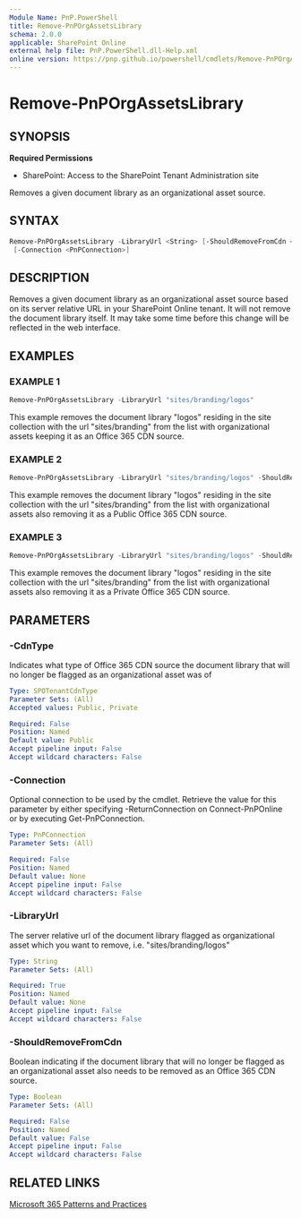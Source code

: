 ```yaml
---
Module Name: PnP.PowerShell
title: Remove-PnPOrgAssetsLibrary
schema: 2.0.0
applicable: SharePoint Online
external help file: PnP.PowerShell.dll-Help.xml
online version: https://pnp.github.io/powershell/cmdlets/Remove-PnPOrgAssetsLibrary.html
---
```

 
# Remove-PnPOrgAssetsLibrary

## SYNOPSIS

**Required Permissions**

* SharePoint: Access to the SharePoint Tenant Administration site

Removes a given document library as an organizational asset source.

## SYNTAX

```powershell
Remove-PnPOrgAssetsLibrary -LibraryUrl <String> [-ShouldRemoveFromCdn <Boolean>] [-CdnType <SPOTenantCdnType>]
 [-Connection <PnPConnection>]
```

## DESCRIPTION
Removes a given document library as an organizational asset source based on its server relative URL in your SharePoint Online tenant. It will not remove the document library itself. It may take some time before this change will be reflected in the web interface.

## EXAMPLES

### EXAMPLE 1
```powershell
Remove-PnPOrgAssetsLibrary -LibraryUrl "sites/branding/logos"
```

This example removes the document library "logos" residing in the site collection with the url "sites/branding" from the list with organizational assets keeping it as an Office 365 CDN source.

### EXAMPLE 2
```powershell
Remove-PnPOrgAssetsLibrary -LibraryUrl "sites/branding/logos" -ShouldRemoveFromCdn $true
```

This example removes the document library "logos" residing in the site collection with the url "sites/branding" from the list with organizational assets also removing it as a Public Office 365 CDN source.

### EXAMPLE 3
```powershell
Remove-PnPOrgAssetsLibrary -LibraryUrl "sites/branding/logos" -ShouldRemoveFromCdn $true -CdnType Private
```

This example removes the document library "logos" residing in the site collection with the url "sites/branding" from the list with organizational assets also removing it as a Private Office 365 CDN source.

## PARAMETERS

### -CdnType
Indicates what type of Office 365 CDN source the document library that will no longer be flagged as an organizational asset was of

```yaml
Type: SPOTenantCdnType
Parameter Sets: (All)
Accepted values: Public, Private

Required: False
Position: Named
Default value: Public
Accept pipeline input: False
Accept wildcard characters: False
```

### -Connection
Optional connection to be used by the cmdlet. Retrieve the value for this parameter by either specifying -ReturnConnection on Connect-PnPOnline or by executing Get-PnPConnection.

```yaml
Type: PnPConnection
Parameter Sets: (All)

Required: False
Position: Named
Default value: None
Accept pipeline input: False
Accept wildcard characters: False
```

### -LibraryUrl
The server relative url of the document library flagged as organizational asset which you want to remove, i.e. "sites/branding/logos"

```yaml
Type: String
Parameter Sets: (All)

Required: True
Position: Named
Default value: None
Accept pipeline input: False
Accept wildcard characters: False
```

### -ShouldRemoveFromCdn
Boolean indicating if the document library that will no longer be flagged as an organizational asset also needs to be removed as an Office 365 CDN source.

```yaml
Type: Boolean
Parameter Sets: (All)

Required: False
Position: Named
Default value: False
Accept pipeline input: False
Accept wildcard characters: False
```

## RELATED LINKS

[Microsoft 365 Patterns and Practices](https://aka.ms/m365pnp)

